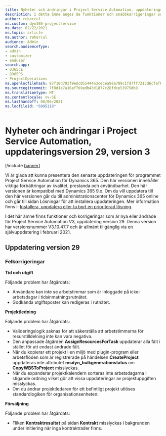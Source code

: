```yaml
---
title: Nyheter och ändringar i Project Service Automation, uppdateringsversion 29, version 3
description: I detta ämne anges de funktioner och snabbkorrigeringar som finns tillgängliga i Project Service Automation, uppdateringsversion 29, V3.
author: ruhercul
ms.custom: dyn365-projectservice
ms.date: 02/22/2021
ms.topic: article
ms.author: ruhercul
audience: Admin
search.audienceType:
- admin
- customizer
- enduser
search.app:
- D365CE
- D365PS
- ProjectOperations
ms.openlocfilehash: 87f10d793f9edc055444a3cecea9ea709c1fd7ff7213d6cfaf6b3cbe83a6a5a6
ms.sourcegitcommit: 7f8d1e7a16af769adb43d1877c28fdce53975db8
ms.translationtype: HT
ms.contentlocale: sv-SE
ms.lasthandoff: 08/06/2021
ms.locfileid: "6985118"
---
```

# <a name="whats-new-or-changed-in-project-service-automation-update-release-29-v3"></a>Nyheter och ändringar i Project Service Automation, uppdateringsversion 29, version 3

[!include [banner](../includes/psa-now-project-operations.md)]

Vi är glada att kunna presentera den senaste uppdateringen för programmet Project Service Automation för Dynamics 365. Den här versionen innehåller viktiga förbättringar av kvalitet, prestanda och användbarhet. Den här versionen är kompatibel med Dynamics 365 9.x. Om du vill uppdatera till den här versionen går du till administrationscenter för Dynamics 365 online och går till sidan Lösningar för att installera uppdateringen. Mer information finns i: [Installera, uppdatera eller ta bort en prioriterad lösning](/power-platform/admin/install-remove-preferred-solution).

I det här ämne finns funktioner och korrigeringar som är nya eller ändrade för Project Service Automation V3, uppdatering version 29. Denna version har versionsnummer V3.10.47.7 och är allmänt tillgänglig via en självuppdatering i februari 2021.

## <a name="update-release-29"></a>Uppdatering version 29

### <a name="bug-fixes"></a>Felkorrigeringar

**Tid och utgift**

Följande problem har åtgärdats:

- Användare kan inte se arbetstimmar som är inloggade på icke-arbetsdagar i tidsinmatningsrutnätet.
- Godkända utgiftsposter kan redigeras i rutnätet.

**Projektledning**

Följande problem har åtgärdats:

- Valideringslogik saknas för att säkerställa att arbetstimmarna för resurstilldelning inte kan vara negativa.
- Den anpassade åtgärden **AssignResourcesForTask** uppdaterar alla fält i stället för att endast ändrade fält.
- När du kopierar ett projekt i en miljö med plugin-program eller arbetsflöden som är registrerade på händelsen **CreateProject** uppdateras inte attributet **msdyn_bulkgenerationstatus** om **CopyWBSToProject** misslyckas.
- När du expanderar projektkalendern sorteras inte arbetsdagarna i stigande ordning vilket gör att vissa uppdateringar av projektuppgiften misslyckas.
- Om du ändrar projektledaren för ett befintligt projekt utlöses standardlogiken för organisationsenheten.

**Försäljning**

Följande problem har åtgärdats:

- Fliken **Kontraktresultat** på sidan **Kontrakt** misslyckas i bakgrunden under initiering när inga kontraktrader finns.